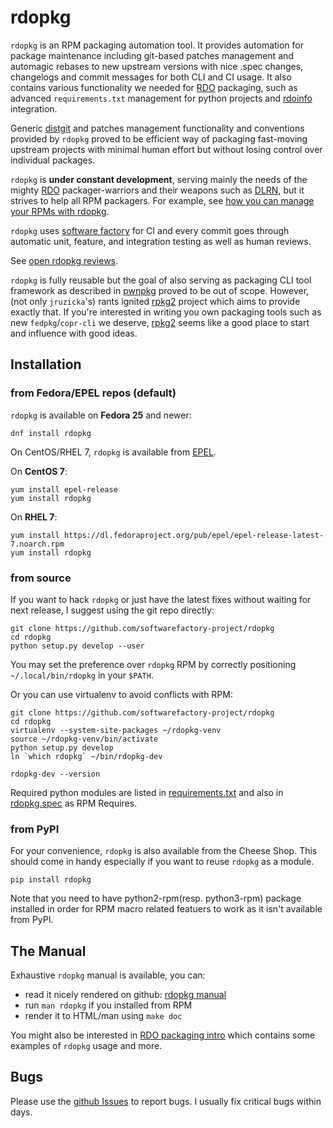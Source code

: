 # rdopkg

`rdopkg` is an RPM packaging automation tool. It provides automation for
package maintenance including git-based patches management and automagic
rebases to new upstream versions with nice .spec changes, changelogs and
commit messages for both CLI and CI usage.
It also contains various functionality we needed for
[RDO](https://www.rdoproject.org/) packaging, such as advanced
`requirements.txt` management for python projects and
[rdoinfo](https://github.com/redhat-openstack/rdoinfo) integration.

Generic
[distgit](https://www.rdoproject.org/documentation/intro-packaging/#distgit---where-the-spec-file-lives)
and patches management functionality and conventions provided by `rdopkg`
proved to be efficient way of packaging fast-moving upstream projects with
minimal human effort but without losing control over individual packages.

`rdopkg` is **under constant development**, serving mainly the needs of the
mighty [RDO](https://www.rdoproject.org/) packager-warriors and their
weapons such as [DLRN](https://github.com/softwarefactory-project/DLRN),
but it strives to help all RPM packagers. For example, see
[how you can manage your RPMs with
rdopkg](https://www.rdoproject.org//blog/2017/03/let-rdopkg-manage-your-RPM-package/).

`rdopkg` uses [software factory](https://softwarefactory-project.io/)
for CI and every commit goes through automatic unit, feature, and integration
testing as well as human reviews.

See [open rdopkg reviews](https://softwarefactory-project.io/r/#/q/status:open+project:rdopkg).

`rdopkg` is fully reusable but the goal of also serving as
packaging CLI tool framework as described in
[pwnpkg](https://github.com/yac/pwnpkg) proved to be out of scope. However,
(not only `jruzicka`'s) rants ignited [rpkg2][] project
which aims to provide exactly that. If you're interested in writing you own
packaging tools such as new `fedpkg`/`copr-cli` we deserve, [rpkg2][] seems
like a good place to start and influence with good ideas.

[rpkg2]: https://pagure.io/rpkg2


## Installation


### from Fedora/EPEL repos (default)

`rdopkg` is available on **Fedora 25** and newer:

    dnf install rdopkg

On CentOS/RHEL 7, `rdopkg` is available from
[EPEL](https://fedoraproject.org/wiki/EPEL).

On **CentOS 7**:

    yum install epel-release
    yum install rdopkg

On **RHEL 7**:

    yum install https://dl.fedoraproject.org/pub/epel/epel-release-latest-7.noarch.rpm
    yum install rdopkg


### from source

If you want to hack `rdopkg` or just have the latest fixes without waiting for
next release, I suggest using the git repo directly:

    git clone https://github.com/softwarefactory-project/rdopkg
    cd rdopkg
    python setup.py develop --user

You may set the preference over `rdopkg` RPM by correctly positioning
`~/.local/bin/rdopkg` in your `$PATH`.

Or you can use virtualenv to avoid conflicts with RPM:

    git clone https://github.com/softwarefactory-project/rdopkg
    cd rdopkg
    virtualenv --system-site-packages ~/rdopkg-venv
    source ~/rdopkg-venv/bin/activate
    python setup.py develop
    ln `which rdopkg` ~/bin/rdopkg-dev

    rdopkg-dev --version

Required python modules are listed in
[requirements.txt](requirements.txt) and also in
[rdopkg.spec](https://src.fedoraproject.org/rpms/rdopkg/blob/master/f/rdopkg.spec) as
RPM Requires.


### from PyPI

For your convenience, `rdopkg` is also available from the Cheese
Shop. This should come in handy especially if you want to reuse `rdopkg` as
a module.

    pip install rdopkg

Note that you need to have python2-rpm(resp. python3-rpm) package installed in
order for RPM macro related featuers to work as it isn't available from
PyPI.


## The Manual

Exhaustive `rdopkg` manual is available, you can:

 * read it nicely rendered on github: [rdopkg manual](https://github.com/softwarefactory-project/rdopkg/blob/master/doc/rdopkg.1.adoc)
 * run `man rdopkg` if you installed from RPM
 * render it to HTML/man using `make doc`

You might also be interested in
[RDO packaging intro](https://www.rdoproject.org/documentation/intro-packaging/)
which contains some examples of `rdopkg` usage and more.


## Bugs

Please use the
[github Issues](https://github.com/softwarefactory-project/rdopkg/issues)
to report bugs. I usually fix critical bugs within days.
